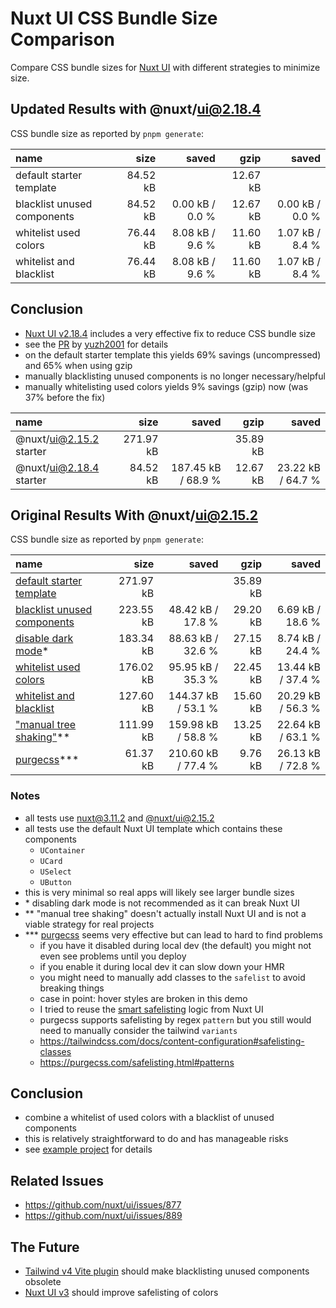 # Nuxt UI CSS Bundle Size Comparison

Compare CSS bundle sizes for [Nuxt UI](https://ui.nuxt.com) with different strategies to minimize size.

## Updated Results with @nuxt/ui@2.18.4

CSS bundle size as reported by `pnpm generate`:

| name                        |     size |           saved |     gzip |           saved |
| :-------------------------- | -------: | --------------: | -------: | --------------: |
| default starter template    | 84.52 kB |                 | 12.67 kB |                 |
| blacklist unused components | 84.52 kB | 0.00 kB / 0.0 % | 12.67 kB | 0.00 kB / 0.0 % |
| whitelist used colors       | 76.44 kB | 8.08 kB / 9.6 % | 11.60 kB | 1.07 kB / 8.4 % |
| whitelist and blacklist     | 76.44 kB | 8.08 kB / 9.6 % | 11.60 kB | 1.07 kB / 8.4 % |

## Conclusion

- [Nuxt UI v2.18.4](https://github.com/nuxt/ui/releases/tag/v2.18.4) includes a very effective fix to reduce CSS bundle size
- see the [PR](https://github.com/nuxt/ui/pull/2005) by [yuzh2001](https://github.com/yuzh2001) for details
- on the default starter template this yields 69% savings (uncompressed) and 65% when using gzip
- manually blacklisting unused components is no longer necessary/helpful
- manually whitelisting used colors yields 9% savings (gzip) now (was 37% before the fix)

| name                    |      size |              saved |     gzip |             saved |
| :---------------------- | --------: | -----------------: | -------: | ----------------: |
| @nuxt/ui@2.15.2 starter | 271.97 kB |                    | 35.89 kB |                   |
| @nuxt/ui@2.18.4 starter |  84.52 kB | 187.45 kB / 68.9 % | 12.67 kB | 23.22 kB / 64.7 % |

## Original Results With @nuxt/ui@2.15.2

CSS bundle size as reported by `pnpm generate`:

| name                                                                |      size |              saved |     gzip |             saved |
| :------------------------------------------------------------------ | --------: | -----------------: | -------: | ----------------: |
| [default starter template](2/starter)                               | 271.97 kB |                    | 35.89 kB |                   |
| [blacklist unused components](2/blacklist-components/)              | 223.55 kB |  48.42 kB / 17.8 % | 29.20 kB |  6.69 kB / 18.6 % |
| [disable dark mode](2/no-darkmode/)\*                               | 183.34 kB |  88.63 kB / 32.6 % | 27.15 kB |  8.74 kB / 24.4 % |
| [whitelist used colors](2/whitelist-colors/)                        | 176.02 kB |  95.95 kB / 35.3 % | 22.45 kB | 13.44 kB / 37.4 % |
| [whitelist and blacklist](2/whitelist-colors-blacklist-components/) | 127.60 kB | 144.37 kB / 53.1 % | 15.60 kB | 20.29 kB / 56.3 % |
| ["manual tree shaking"](0/starter/)\*\*                             | 111.99 kB | 159.98 kB / 58.8 % | 13.25 kB | 22.64 kB / 63.1 % |
| [purgecss](2/purgecss/)\*\*\*                                       |  61.37 kB | 210.60 kB / 77.4 % |  9.76 kB | 26.13 kB / 72.8 % |

### Notes

- all tests use [nuxt@3.11.2](https://www.npmjs.com/package/nuxt/v/3.11.2) and [@nuxt/ui@2.15.2](https://www.npmjs.com/package/@nuxt/ui/v/2.15.2)
- all tests use the default Nuxt UI template which contains these components
  - `UContainer`
  - `UCard`
  - `USelect`
  - `UButton`
- this is very minimal so real apps will likely see larger bundle sizes
- \* disabling dark mode is not recommended as it can break Nuxt UI
- \*\* "manual tree shaking" doesn't actually install Nuxt UI and is not a viable strategy for real projects
- \*\*\* [purgecss](https://github.com/FullHuman/purgecss) seems very effective but can lead to hard to find problems
  - if you have it disabled during local dev (the default) you might not even see problems until you deploy
  - if you enable it during local dev it can slow down your HMR
  - you might need to manually add classes to the `safelist` to avoid breaking things
  - case in point: hover styles are broken in this demo
  - I tried to reuse the [smart safelisting](https://ui.nuxt.com/getting-started/theming#smart-safelisting) logic from Nuxt UI
  - purgecss supports safelisting by regex `pattern` but you still would need to manually consider the tailwind `variants`
  - https://tailwindcss.com/docs/content-configuration#safelisting-classes
  - https://purgecss.com/safelisting.html#patterns

## Conclusion

- combine a whitelist of used colors with a blacklist of unused components
- this is relatively straightforward to do and has manageable risks
- see [example project](2/whitelist-colors-blacklist-components/) for details

## Related Issues

- https://github.com/nuxt/ui/issues/877
- https://github.com/nuxt/ui/issues/889

## The Future

- [Tailwind v4 Vite plugin](https://tailwindcss.com/blog/tailwindcss-v4-alpha#zero-configuration-content-detection) should make blacklisting unused components obsolete
- [Nuxt UI v3](https://github.com/nuxt/ui/issues/1289) should improve safelisting of colors
